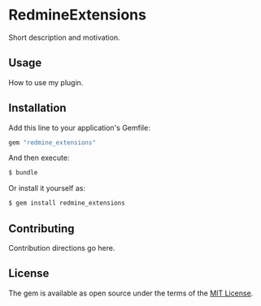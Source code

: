 # RedmineExtensions
Short description and motivation.

## Usage
How to use my plugin.

## Installation
Add this line to your application's Gemfile:

```ruby
gem "redmine_extensions"
```

And then execute:
```bash
$ bundle
```

Or install it yourself as:
```bash
$ gem install redmine_extensions
```

## Contributing
Contribution directions go here.

## License
The gem is available as open source under the terms of the [MIT License](https://opensource.org/licenses/MIT).

